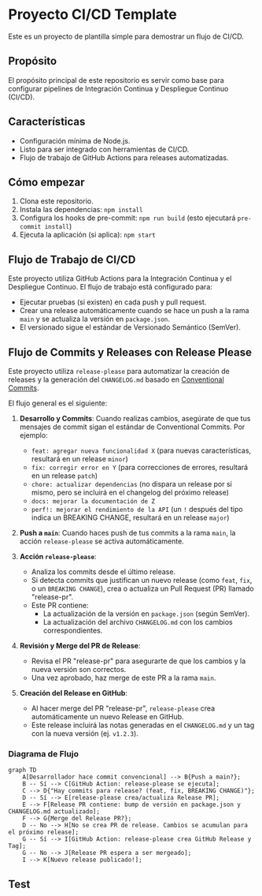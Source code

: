 # Proyecto CI/CD Template

Este es un proyecto de plantilla simple para demostrar un flujo de CI/CD.

## Propósito

El propósito principal de este repositorio es servir como base para configurar pipelines de Integración Continua y Despliegue Continuo (CI/CD).

## Características

- Configuración mínima de Node.js.
- Listo para ser integrado con herramientas de CI/CD.
- Flujo de trabajo de GitHub Actions para releases automatizadas.

## Cómo empezar

1. Clona este repositorio.
2. Instala las dependencias: `npm install`
3. Configura los hooks de pre-commit: `npm run build` (esto ejecutará `pre-commit install`)
4. Ejecuta la aplicación (si aplica): `npm start`

## Flujo de Trabajo de CI/CD

Este proyecto utiliza GitHub Actions para la Integración Continua y el Despliegue Continuo. El flujo de trabajo está configurado para:

- Ejecutar pruebas (si existen) en cada push y pull request.
- Crear una release automáticamente cuando se hace un push a la rama `main` y se actualiza la versión en `package.json`.
- El versionado sigue el estándar de Versionado Semántico (SemVer).

## Flujo de Commits y Releases con Release Please

Este proyecto utiliza `release-please` para automatizar la creación de releases y la generación del `CHANGELOG.md` basado en [Conventional Commits](https://www.conventionalcommits.org/).

El flujo general es el siguiente:

1.  **Desarrollo y Commits**: Cuando realizas cambios, asegúrate de que tus mensajes de commit sigan el estándar de Conventional Commits. Por ejemplo:
    *   `feat: agregar nueva funcionalidad X` (para nuevas características, resultará en un release `minor`)
    *   `fix: corregir error en Y` (para correcciones de errores, resultará en un release `patch`)
    *   `chore: actualizar dependencias` (no dispara un release por sí mismo, pero se incluirá en el changelog del próximo release)
    *   `docs: mejorar la documentación de Z`
    *   `perf!: mejorar el rendimiento de la API` (un `!` después del tipo indica un BREAKING CHANGE, resultará en un release `major`)

2.  **Push a `main`**: Cuando haces push de tus commits a la rama `main`, la acción `release-please` se activa automáticamente.

3.  **Acción `release-please`**:
    *   Analiza los commits desde el último release.
    *   Si detecta commits que justifican un nuevo release (como `feat`, `fix`, o un `BREAKING CHANGE`), crea o actualiza un Pull Request (PR) llamado "release-pr".
    *   Este PR contiene:
        *   La actualización de la versión en `package.json` (según SemVer).
        *   La actualización del archivo `CHANGELOG.md` con los cambios correspondientes.

4.  **Revisión y Merge del PR de Release**:
    *   Revisa el PR "release-pr" para asegurarte de que los cambios y la nueva versión son correctos.
    *   Una vez aprobado, haz merge de este PR a la rama `main`.

5.  **Creación del Release en GitHub**:
    *   Al hacer merge del PR "release-pr", `release-please` crea automáticamente un nuevo Release en GitHub.
    *   Este release incluirá las notas generadas en el `CHANGELOG.md` y un tag con la nueva versión (ej. `v1.2.3`).

### Diagrama de Flujo

```mermaid
graph TD
    A[Desarrollador hace commit convencional] --> B{Push a main?};
    B -- Sí --> C[GitHub Action: release-please se ejecuta];
    C --> D{"Hay commits para release? (feat, fix, BREAKING CHANGE)"};
    D -- Sí --> E[release-please crea/actualiza Release PR];
    E --> F[Release PR contiene: bump de versión en package.json y CHANGELOG.md actualizado];
    F --> G{Merge del Release PR?};
    D -- No --> H[No se crea PR de release. Cambios se acumulan para el próximo release];
    G -- Sí --> I[GitHub Action: release-please crea GitHub Release y Tag];
    G -- No --> J[Release PR espera a ser mergeado];
    I --> K[Nuevo release publicado!];
```

## Test
